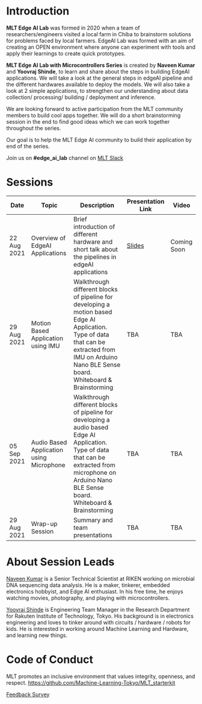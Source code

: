 # Introduction

**MLT Edge AI Lab** was formed in 2020 when a team of researchers/engineers visited a local farm in Chiba to brainstorm solutions for problems faced by local farmers. EdgeAI Lab was formed with an aim of creating an OPEN environment where anyone can experiment with tools and apply their learnings to create quick prototypes.

**MLT Edge AI Lab with Microcontrollers Series** is created by **Naveen Kumar** and **Yoovraj Shinde**, to learn  and share about the steps in building EdgeAI applications. We will take a look at the general steps in edgeAI pipeline and the different hardwares available to deploy the models. We will also take a look at 2 simple applications, to strengthen our understanding about data collection/ processing/ building / deployment and inference.<br>

We are looking forward to active participation from the MLT community members to build cool apps together. We will do a short brainstorming session in the end to find good ideas which we can work together throughout the series.

Our goal is to help the MLT Edge AI community to build their application by end of the series.

Join us on **#edge_ai_lab** channel on [MLT Slack](https://machinelearningtokyo.slack.com)
# Sessions
| Date | Topic | Description | Presentation Link | Video | 
| ---- | ----- | ----------- | ----------------- | ----- |
| 22 Aug 2021 | Overview of EdgeAI Applications | Brief introduction of different hardware and short talk about the pipelines in edgeAI applications | [Slides](session1/slides.pdf) | Coming Soon |
| 29 Aug 2021 | Motion Based Application using IMU | Walkthrough different blocks of pipeline for developing a motion based Edge AI Application. Type of data that can be extracted from IMU on Arduino Nano BLE Sense board. Whiteboard & Brainstorming | TBA | TBA |
| 05 Sep 2021 | Audio Based Application using Microphone | Walkthrough different blocks of pipeline for developing a audio based Edge AI Application. Type of data that can be extracted from microphone on Arduino Nano BLE Sense board. Whiteboard & Brainstorming | TBA | TBA |
| 29 Aug 2021 | Wrap-up Session | Summary and team presentations | TBA | TBA |

# About Session Leads
[Naveen Kumar](https://www.hackster.io/naveenbskumar) is a Senior Technical Scientist at RIKEN working on microbial DNA sequencing data analysis. He is a maker, tinkerer, embedded electronics hobbyist, and Edge AI enthusiast. In his free time, he enjoys watching movies, photography, and playing with microcontrollers.


[Yoovraj Shinde](https://www.linkedin.com/in/yoovraj-shinde/) is Engineering Team Manager in the Research Department for Rakuten Institute of Technology, Tokyo. His background is in electronics engineering and loves to tinker around with circuits / hardware / robots for kids. He is interested in working around Machine Learning and Hardware, and learning new things. 

# Code of Conduct
MLT promotes an inclusive environment that values integrity, openness, and respect. https://github.com/Machine-Learning-Tokyo/MLT_starterkit

[Feedback Survey](https://forms.gle/811apJr1yesA9EdK9)
